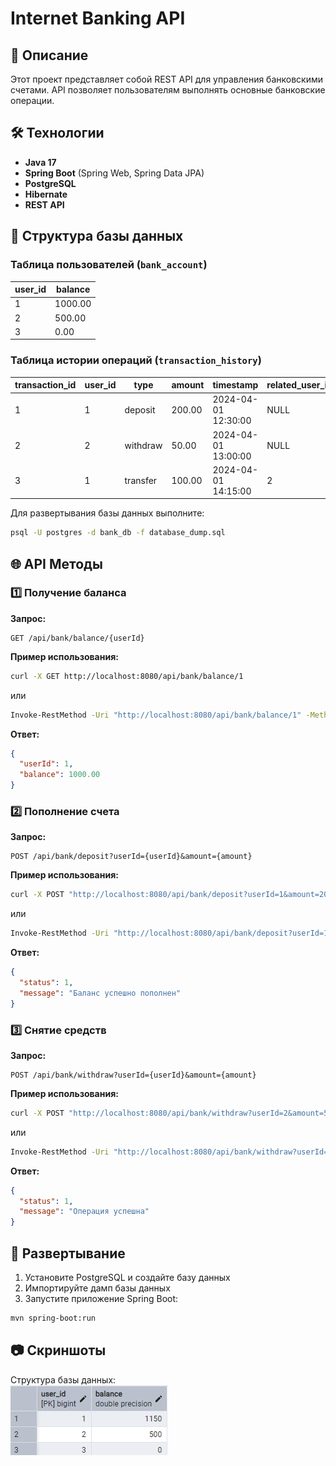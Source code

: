 # Internet Banking API

## 📌 Описание

Этот проект представляет собой REST API для управления банковскими счетами. API позволяет пользователям выполнять основные банковские операции.

## 🛠 Технологии
- **Java 17**
- **Spring Boot** (Spring Web, Spring Data JPA)
- **PostgreSQL**
- **Hibernate**
- **REST API**

## 📂 Структура базы данных

### Таблица пользователей (`bank_account`)
| user_id | balance |
|---------|---------|
| 1       | 1000.00 |
| 2       | 500.00  |
| 3       | 0.00    |

### Таблица истории операций (`transaction_history`)
| transaction_id | user_id | type     | amount | timestamp           | related_user_id |
|----------------|---------|----------|--------|---------------------|-----------------|
| 1              | 1       | deposit  | 200.00 | 2024-04-01 12:30:00 | NULL            |
| 2              | 2       | withdraw | 50.00  | 2024-04-01 13:00:00 | NULL            |
| 3              | 1       | transfer | 100.00 | 2024-04-01 14:15:00 | 2               |

Для развертывания базы данных выполните:
```bash
psql -U postgres -d bank_db -f database_dump.sql
```

## 🌐 API Методы

### 1️⃣ Получение баланса
**Запрос:**
```
GET /api/bank/balance/{userId}
```

**Пример использования:**
```bash
curl -X GET http://localhost:8080/api/bank/balance/1
```
или
```bash
Invoke-RestMethod -Uri "http://localhost:8080/api/bank/balance/1" -Method Get
```
**Ответ:**
```json
{
  "userId": 1,
  "balance": 1000.00
}
```

### 2️⃣ Пополнение счета
**Запрос:**
```
POST /api/bank/deposit?userId={userId}&amount={amount}
```

**Пример использования:**
```bash
curl -X POST "http://localhost:8080/api/bank/deposit?userId=1&amount=200.00"
```
или
```bash
Invoke-RestMethod -Uri "http://localhost:8080/api/bank/deposit?userId=1&amount=200.00" -Method Post

```
**Ответ:**
```json
{
  "status": 1,
  "message": "Баланс успешно пополнен"
}
```

### 3️⃣ Снятие средств
**Запрос:**
```
POST /api/bank/withdraw?userId={userId}&amount={amount}
```

**Пример использования:**
```bash
curl -X POST "http://localhost:8080/api/bank/withdraw?userId=2&amount=50.00"
```
или
```bash
Invoke-RestMethod -Uri "http://localhost:8080/api/bank/withdraw?userId=1&amount=50.00" -Method Post
```
**Ответ:**
```json
{
  "status": 1,
  "message": "Операция успешна"
}
```

## 🚀 Развертывание

1. Установите PostgreSQL и создайте базу данных
2. Импортируйте дамп базы данных
3. Запустите приложение Spring Boot:
```bash
mvn spring-boot:run
```

## 📷 Скриншоты
Структура базы данных:  
![DB Structure](screenshots/db_structure.png)
